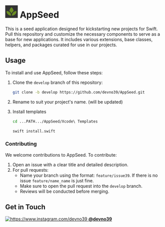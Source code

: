# ![Swift](https://github.com/devno39/AppSeed/blob/develop/AppSeed/Resources/Assets.xcassets/Logo/logo_40.imageset/1x%2040pt%201.png?raw=true) AppSeed

This is a seed application designed for kickstarting new projects for Swift. Pull this repository and customize the necessary components to serve as a base for new applications. It includes various extensions, base classes, helpers, and packages curated for use in our projects.

## Usage

To install and use AppSeed, follow these steps:

1. Clone the `develop` branch of this repository:

   ```bash
   git clone -b develop https://github.com/devno39/AppSeed.git
   ```

2. Rename to suit your project's name. (will be updated)
3. Install templates

   ```bash
   cd ...PATH.../AppSeed/Xcode\ Templates
   ```
   ```bash
   swift install.swift
   ```

### Contributing

We welcome contributions to AppSeed. To contribute:

1. Open an issue with a clear title and detailed description.
2. For pull requests:
   - Name your branch using the format: `feature/issue39`. If there is no issue `feature/name_name` is just fine.
   - Make sure to open the pull request into the `develop` branch.
   - Reviews will be conducted before merging.

## Get in Touch

<p align="left">
  <a href="https://www.instagram.com/devno39">
    <img src="https://img.icons8.com/color/48/000000/instagram-new.png" alt="https://www.instagram.com/devno39"/>
    <strong>@devno39</strong>
  </a>
</p>
